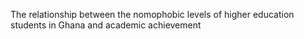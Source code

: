 The relationship between the nomophobic levels of higher education students in Ghana and academic achievement